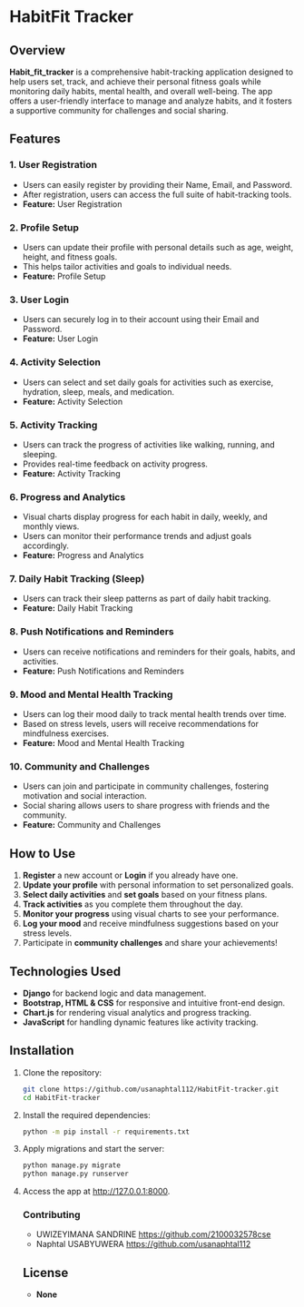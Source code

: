 # HabitFit Tracker

## Overview

**Habit_fit_tracker** is a comprehensive habit-tracking application designed to help users set, track, and achieve their personal fitness goals while monitoring daily habits, mental health, and overall well-being. The app offers a user-friendly interface to manage and analyze habits, and it fosters a supportive community for challenges and social sharing.

## Features

### 1. **User Registration**
   - Users can easily register by providing their Name, Email, and Password.
   - After registration, users can access the full suite of habit-tracking tools.
   - **Feature:** User Registration

### 2. **Profile Setup**
   - Users can update their profile with personal details such as age, weight, height, and fitness goals.
   - This helps tailor activities and goals to individual needs.
   - **Feature:** Profile Setup

### 3. **User Login**
   - Users can securely log in to their account using their Email and Password.
   - **Feature:** User Login

### 4. **Activity Selection**
   - Users can select and set daily goals for activities such as exercise, hydration, sleep, meals, and medication.
   - **Feature:** Activity Selection

### 5. **Activity Tracking**
   - Users can track the progress of activities like walking, running, and sleeping.
   - Provides real-time feedback on activity progress.
   - **Feature:** Activity Tracking

### 6. **Progress and Analytics**
   - Visual charts display progress for each habit in daily, weekly, and monthly views.
   - Users can monitor their performance trends and adjust goals accordingly.
   - **Feature:** Progress and Analytics

### 7. **Daily Habit Tracking (Sleep)**
   - Users can track their sleep patterns as part of daily habit tracking.
   - **Feature:** Daily Habit Tracking

### 8. **Push Notifications and Reminders**
   - Users can receive notifications and reminders for their goals, habits, and activities.
   - **Feature:** Push Notifications and Reminders

### 9. **Mood and Mental Health Tracking**
   - Users can log their mood daily to track mental health trends over time.
   - Based on stress levels, users will receive recommendations for mindfulness exercises.
   - **Feature:** Mood and Mental Health Tracking

### 10. **Community and Challenges**
   - Users can join and participate in community challenges, fostering motivation and social interaction.
   - Social sharing allows users to share progress with friends and the community.
   - **Feature:** Community and Challenges

## How to Use

1. **Register** a new account or **Login** if you already have one.
2. **Update your profile** with personal information to set personalized goals.
3. **Select daily activities** and **set goals** based on your fitness plans.
4. **Track activities** as you complete them throughout the day.
5. **Monitor your progress** using visual charts to see your performance.
6. **Log your mood** and receive mindfulness suggestions based on your stress levels.
7. Participate in **community challenges** and share your achievements!

## Technologies Used

- **Django** for backend logic and data management.
- **Bootstrap, HTML & CSS** for responsive and intuitive front-end design.
- **Chart.js** for rendering visual analytics and progress tracking.
- **JavaScript** for handling dynamic features like activity tracking.

## Installation

1. Clone the repository:
   ```bash
   git clone https://github.com/usanaphtal112/HabitFit-tracker.git
   cd HabitFit-tracker

2. Install the required dependencies:
    ```bash
    python -m pip install -r requirements.txt

3. Apply migrations and start the server:
    ```bash
    python manage.py migrate
    python manage.py runserver

4. Access the app at http://127.0.0.1:8000.

    ### Contributing

    - UWIZEYIMANA SANDRINE https://github.com/2100032578cse
    - Naphtal USABYUWERA https://github.com/usanaphtal112

    ## License
      - **None**
